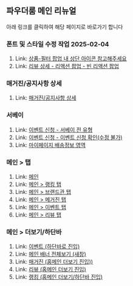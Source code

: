 ## 파우더룸 메인 리뉴얼

아래 링크를 클릭하여 해당 페이지로 바로가기 합니다

### 폰트 및 스타일 수정 작업 2025-02-04

1. Link: [상품-필터 팝업 내 상단 아이콘 참고해주세요](/10-product/product-filter-modal.html)
2. Link: [리뷰 상세 - 리액션 팝업 - 빈 리액션 팝업](/10-review-detail/review-comment-empty-reaction.html)

### 매거진/공지사항 상세

1.  Link: [매거진/공지사항 상세](/05-magazine/detail.html)

### 서베이

1.  Link: [이벤트 신청 - 서베이 전 유형](/17-event-join/event-join-all-survey.html)
2.  Link: [이벤트 신청 - 이벤트 신청 확인(수정 불가)](/17-event-join/event-join-disable.html)
3.  Link: [마이페이지 배송정보 영역](/07-mypage/mypage-edit-popup-05.html)

### 메인 > 탭

1.  Link: [메인](/12-main-new/main-new.html)
2.  Link: [메인 > 랭킹 탭](/12-main-new/main-new-rank.html)
3.  Link: [메인 > 브랜드관 탭](/12-main-new/main-brand.html)
4.  Link: [메인 > 메거진 탭](/12-main-new/main-magazine.html)
5.  Link: [메인 > 이벤트 탭](/12-main-new/main-new-event.html)
6.  Link: [메인 > 리뷰 탭](/12-main-new/main-new-review.html)

### 메인 > 더보기/하단바

1.  Link: [이벤트 (하단바로 진입)](/14-main-event/main-event.html)
2.  Link: [메인 배너 전체보기 (새창)](/13-main-banner/main-banner.html)
3.  Link: [매거진 (홈메인 더보기 진입))](/15-main-magazine/main-magazine.html)
4.  Link: [리뷰 (홈메인 더보기 진입)](/15-main-review/main-review.html)
5.  Link: [랭킹 (홈메인 더보기/하단바 진입)](/16-main-rank/main-rank.html)
<!--

## 파우더룸 브랜드관

아래 링크를 클릭하여 해당 페이지로 바로가기 합니다

1.  Link: [브랜드관\_상품](/11-brand/index.html)
2.  Link: [브랜드관\_상품없음](/11-brand/index_no_result.html)
3.  Link: [브랜드관\_리뷰](/11-brand/review-tab.html)
4.  Link: [브랜드관-매거진](/11-brand/magazine-tab.html) -->

<!-- # POWERROOM-jp

## 디자인 QA

### 2024.09.11

https://www.figma.com/design/gOsrDD6u732xmjuixJZf80/(JP_%EC%99%B8%EB%B6%80-%EA%B3%B5%EC%9C%A0%EC%9A%A9)v.1.0_Design-Library?node-id=1433-25160&node-type=SECTION&t=O2ts2K3yadJj6Nsf-0

QA 작업 전달 드릴 사항
https://captaindevb.notion.site/QA-c4051cf6a83f42909dbdbd997010d907
참고하여 작업 부탁드립니다.

기존 아이콘 수정 작업 건은 common.css에 적용해주셔야 하며, 디자인 QA 작업만 custom.css에 작업하였습니다. 참고 부탁드립니다.

## UI개발

### 2024.07.29 (JP_v.1.0)

#### 디자인

https://www.figma.com/design/gOsrDD6u732xmjuixJZf80/(JP_%EC%99%B8%EB%B6%80-%EA%B3%B5%EC%9C%A0%EC%9A%A9)v.1.0_Design-Library?node-id=402-5990&t=eZ3nScRbKP9EhtL5-0

##### 리뷰작성

1.  Link: [리뷰 작성-상품 선택 전](/04-review-new/write-before-select.html)
2.  Link: [리뷰 작성-리뷰 작성 중](/04-review-new/write-after-select.html)
3.  Link: [리뷰 작성-리뷰 상품 변경 모달](/04-review-new/write-change-product.html)
4.  Link: [리뷰 작성-상품 검색 메인](/04-review-new/product-search.html)
5.  Link: [리뷰 작성-상품 검색 리스트](/04-review-new/product-search-list.html)
6.  Link: [리뷰 작성-미등록 상품 리뷰](/04-review-new/write-unregistered-before.html)
7.  Link: [리뷰 작성-SNS 게시물 불러오기 모달](/04-review-new/write-load-sns.html)
8.  Link: [리뷰 작성-SNS 게시물 불러오기-실패 모달](/04-review-new/write-load-sns-fail.html)
9.  Link: [리뷰 작성-뒤로가기 클릭 시 모달](/04-review-new/write-backkey-modal.html)
10. Link: [프로필 작성하러가기 모달](/04-review-new/write-profile-modal.html)
11. Link: [리뷰 작성-리뷰 작성 템플릿-그룹형](/04-review-new/template-group.html)
12. Link: [리뷰 작성-리뷰 작성 템플릿-옵션형](/04-review-new/template-option.html)

##### 마이페이지

1.  Link: [마이페이지-작성 리뷰 있음\_목록, 작성 리뷰 없음](/07-mypage-new/mypage.html)
2.  Link: [마이페이지-작성 리뷰 있음\_아이콘, 작성 리뷰 없음](/07-mypage-new/mypage-gallery-view.html)
3.  Link: [마이페이지-저장 항목\_목록, 저장 항목 없음](/07-mypage-new/mypage-bookmark.html)

##### 미션

1. Link: [미션 - 앱리뷰](09-mission/app-review.html)
2. Link: [미션 - sns 게시물-1개](09-mission/sns-single.html)
3. Link: [미션 - sns 게시물-2개 이상](09-mission/sns-multi.html)
4. Link: [미션 - sns 게시물-2개 이상-팝업](09-mission/sns-multi-popup.html)
5. Link: [미션 - sns 게시물 불러오기-리뷰적용](09-mission/sns-load-popup.html)
6. Link: [미션 - sns 게시물 불러오기-상품선택](09-mission/sns-load-multi-select-popup.html)

##### 리뷰상세

1. Link: [리뷰상세](10-review-detail/review-detail.html)
2. Link: [리뷰상세-팝업](10-review-detail/review-detail-popup.html)
3. Link: [리뷰상세-팝업-댓글없음](10-review-detail/review-comment-empty-popup.html)
4. Link: [리뷰상세-팝업-댓글있음](10-review-detail/review-comment-popup.html)

##### 홈 > 글쓰기 진입점

1. Link: [홈 글쓰기 진입점](08-home-write/home-write.html)

##### 상품 상세

1.  Link: [상품상세](/10-product/product.html)
2.  Link: [상품상세-KR 간편 리뷰 요약\_ 번역/순서 예시](/10-product/product-lang-jp.html)
3.  Link: [상품상세-전체 리뷰 없음](/10-product/product-no-review-01.html)
4.  Link: [상품상세-KR 리뷰있음+ JP 리뷰 없음](/10-product/product-no-review-02.html)
5.  Link: [상품상세-JP 태그 요약 미노출](/10-product/product-hide-summary.html)
6.  Link: [상품상세-AI 키워드 생략(1)](/10-product/product-hide-keyword-01.html)
7.  Link: [상품상세-AI 키워드 생략(2)](/10-product/product-hide-keyword-02.html)
8.  Link: [상품상세-리뷰 필터](/10-product/product-filter-modal.html)
9.  Link: [상품상세-JP리뷰](/10-product/product-filter-jp.html) -->
